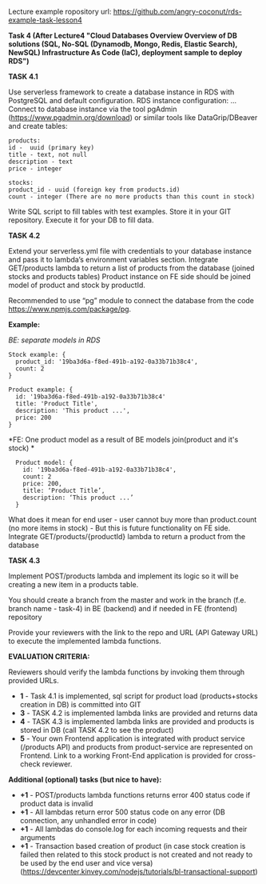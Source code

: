 Lecture example ropository url: https://github.com/angry-coconut/rds-example-task-lesson4

**Task 4 (After Lecture4 "Cloud Databases Overview
Overview of DB solutions (SQL, No-SQL (Dynamodb, Mongo, Redis, Elastic Search), NewSQL)
Infrastructure As Code (IaC), deployment sample to deploy RDS")**

**TASK 4.1**

Use serverless framework to create a database instance in RDS with PostgreSQL and default configuration. 
RDS instance configuration:
...
Connect to database instance via the tool pgAdmin (https://www.pgadmin.org/download) or similar tools like DataGrip/DBeaver and create tables:

    products:
    id -  uuid (primary key)
    title - text, not null
    description - text
    price - integer

    stocks:
    product_id - uuid (foreign key from products.id)
    count - integer (There are no more products than this count in stock)

Write SQL script to fill tables with test examples. Store it in your GIT repository. Execute it for your DB to fill data. 


**TASK 4.2**

Extend your serverless.yml file with credentials to your database instance and pass it to lambda’s environment variables section.
Integrate GET/products lambda to return a list of products from the database (joined stocks and products tables)  Product instance on FE side should be joined model of product and stock by productId. 

Recommended to use “pg” module to connect the database from the code  https://www.npmjs.com/package/pg.
 
**Example:**

*BE: separate models in RDS*

    Stock example: {
      product_id: '19ba3d6a-f8ed-491b-a192-0a33b71b38c4',
      count: 2
    }
    
    Product example: {
      id: '19ba3d6a-f8ed-491b-a192-0a33b71b38c4'
      title: 'Product Title',
      description: 'This product ...',
      price: 200
    }
    
*FE: One product model as a result of BE models join(product and it's stock) * 

      Product model: {
        id: '19ba3d6a-f8ed-491b-a192-0a33b71b38c4',
        count: 2
        price: 200,
        title: ‘Product Title’,
        description: ‘This product ...’
      }

What does it mean for end user - user cannot buy more than product.count (no more items in stock) - But this is future functionality on FE side.
Integrate GET/products/{productId} lambda to return a product from the database

**TASK 4.3**

Implement POST/products lambda and implement its logic so it will be creating a new item in a products table.

You should create a branch from the master and work in the branch (f.e. branch name - task-4) in BE (backend) and if needed in FE (frontend) repository

Provide your reviewers with the link to the repo and URL (API Gateway URL) to execute the implemented lambda functions.

**EVALUATION CRITERIA:**

Reviewers should verify the lambda functions by invoking them through provided URLs.
 
- **1** - Task 4.1 is implemented, sql script for product load (products+stocks creation in DB) is committed into GIT 
- **3** - TASK 4.2 is implemented lambda links are provided and returns data
- **4** - TASK 4.3 is implemented lambda links are provided and products is stored in DB (call TASK 4.2 to see the product)
- **5** - Your own Frontend application is integrated with product service (/products API) and products from product-service are represented on Frontend. Link to a working Front-End application is provided for cross-check reviewer.


**Additional (optional) tasks (but nice to have):**

- **+1** - POST/products lambda functions returns error 400 status code if product data is invalid
- **+1** - All lambdas return error 500 status code on any error (DB connection, any unhandled error in code)
- **+1** - All lambdas do console.log for each incoming requests and their arguments
- **+1** - Transaction based creation of product (in case stock creation is failed then related to this stock product is not created and not ready to be used by the end user and vice versa) (https://devcenter.kinvey.com/nodejs/tutorials/bl-transactional-support)

